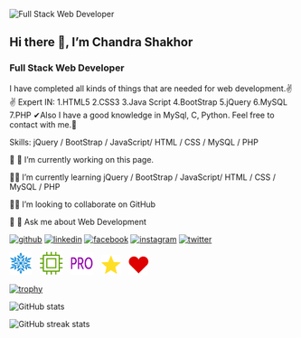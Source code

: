 ![Full Stack Web Developer](https://pbs.twimg.com/profile_banners/1530116252454498304/1653892997/1080x360)

## Hi there 👋,  I’m Chandra Shakhor
### Full Stack Web Developer


I have completed all kinds of things that are needed for web development.✌️ ✌️
Expert IN: 1.HTML5 2.CSS3 3.Java Script 4.BootStrap 5.jQuery 6.MySQL 7.PHP 
✔Also I have a good knowledge in MySql, C, Python. Feel free to contact with me.📩

Skills: jQuery / BootStrap / JavaScript/ HTML / CSS / MySQL / PHP

💚 🔭 I’m currently working on this page. 

💙🌱 I’m currently learning jQuery / BootStrap / JavaScript/ HTML / CSS / MySQL / PHP
 
💜👯 I’m looking to collaborate on GitHub 

🤎 💬 Ask me about Web Development 


[<img src='https://cdn.jsdelivr.net/npm/simple-icons@3.0.1/icons/github.svg' alt='github' height='40'>](https://github.com/chandrashakhor)  [<img src='https://cdn.jsdelivr.net/npm/simple-icons@3.0.1/icons/linkedin.svg' alt='linkedin' height='40'>](https://www.linkedin.com/in/chandrashakhorbd/)  [<img src='https://cdn.jsdelivr.net/npm/simple-icons@3.0.1/icons/facebook.svg' alt='facebook' height='40'>](https://www.facebook.com/chandrashakhor.bd)  [<img src='https://cdn.jsdelivr.net/npm/simple-icons@3.0.1/icons/instagram.svg' alt='instagram' height='40'>](https://www.instagram.com/chandrashakhor/)  [<img src='https://cdn.jsdelivr.net/npm/simple-icons@3.0.1/icons/twitter.svg' alt='twitter' height='40'>](https://twitter.com/chandrashakhor)  

<a href='https://archiveprogram.github.com/'><img src='https://raw.githubusercontent.com/acervenky/animated-github-badges/master/assets/acbadge.gif' width='40' height='40'></a> <a href='https://docs.github.com/en/developers'><img src='https://raw.githubusercontent.com/acervenky/animated-github-badges/master/assets/devbadge.gif' width='40' height='40'></a> <a href='https://github.com/pricing'><img src='https://raw.githubusercontent.com/acervenky/animated-github-badges/master/assets/pro.gif' width='40' height='40'></a> <a href='https://stars.github.com/'><img src='https://raw.githubusercontent.com/acervenky/animated-github-badges/master/assets/starbadge.gif' width='35' height='35'></a> <a href='https://docs.github.com/en/github/supporting-the-open-source-community-with-github-sponsors'><img src='https://raw.githubusercontent.com/acervenky/animated-github-badges/master/assets/sponsorbadge.gif' width='35' height='35'></a> 

[![trophy](https://github-profile-trophy.vercel.app/?username=chandrashakhor)](https://github.com/ryo-ma/github-profile-trophy)

![GitHub stats](https://github-readme-stats.vercel.app/api?username=chandrashakhor&show_icons=true)  

![GitHub streak stats](https://github-readme-streak-stats.herokuapp.com/?user=chandrashakhor)  

